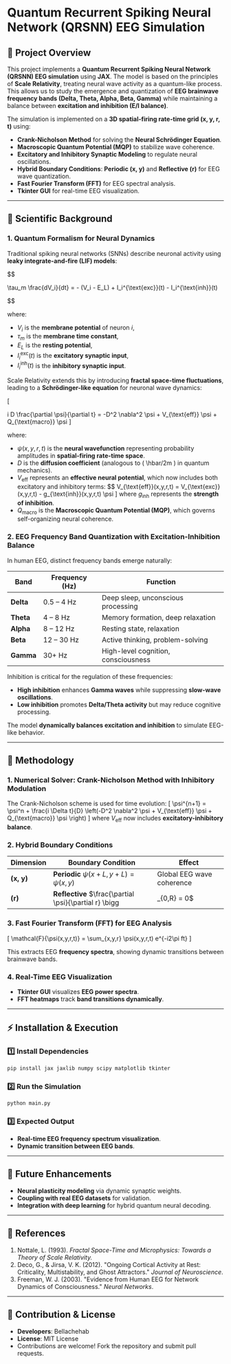 # Quantum Recurrent Spiking Neural Network (QRSNN) EEG Simulation

## **📌 Project Overview**
This project implements a **Quantum Recurrent Spiking Neural Network (QRSNN) EEG simulation** using **JAX**. The model is based on the principles of **Scale Relativity**, treating neural wave activity as a quantum-like process. This allows us to study the emergence and quantization of **EEG brainwave frequency bands (Delta, Theta, Alpha, Beta, Gamma)** while maintaining a balance between **excitation and inhibition (E/I balance)**.

The simulation is implemented on a **3D spatial-firing rate-time grid (x, y, r, t)** using:
- **Crank-Nicholson Method** for solving the **Neural Schrödinger Equation**.
- **Macroscopic Quantum Potential (MQP)** to stabilize wave coherence.
- **Excitatory and Inhibitory Synaptic Modeling** to regulate neural oscillations.
- **Hybrid Boundary Conditions**: **Periodic (x, y)** and **Reflective (r)** for EEG wave quantization.
- **Fast Fourier Transform (FFT)** for EEG spectral analysis.
- **Tkinter GUI** for real-time EEG visualization.

---
## **🧠 Scientific Background**

### **1. Quantum Formalism for Neural Dynamics**
Traditional spiking neural networks (SNNs) describe neuronal activity using **leaky integrate-and-fire (LIF) models**:

$$

\tau_m \frac{dV_i}{dt} = - (V_i - E_L) + I_i^{\text{exc}}(t) - I_i^{\text{inh}}(t)

$$

where:
- $V_i$ is the **membrane potential** of neuron $i$,
- $\tau_m$ is the **membrane time constant**, 
- $E_L$ is the **resting potential**, 
- $I_i^{\text{exc}}(t)$ is the **excitatory synaptic input**,
- $I_i^{\text{inh}}(t)$ is the **inhibitory synaptic input**.

Scale Relativity extends this by introducing **fractal space-time fluctuations**, leading to a **Schrödinger-like equation** for neuronal wave dynamics:

\[

i D \frac{\partial \psi}{\partial t} = -D^2 \nabla^2 \psi + V_{\text{eff}} \psi + Q_{\text{macro}} \psi
\]

where:
- $\psi(x,y,r,t)$ is the **neural wavefunction** representing probability amplitudes in **spatial-firing rate-time space**.
- $D$ is the **diffusion coefficient** (analogous to \( \hbar/2m \) in quantum mechanics).
- $V_{\text{eff}}$ represents an **effective neural potential**, which now includes both excitatory and inhibitory terms:
 $$
  V_{\text{eff}}(x,y,r,t) = V_{\text{exc}}(x,y,r,t) - g_{\text{inh}}(x,y,r,t) \psi
  \]
  where $g_{\text{inh}}$ represents the **strength of inhibition**.
- $Q_{\text{macro}}$ is the **Macroscopic Quantum Potential (MQP)**, which governs self-organizing neural coherence.

### **2. EEG Frequency Band Quantization with Excitation-Inhibition Balance**
In human EEG, distinct frequency bands emerge naturally:

| **Band** | **Frequency (Hz)** | **Function** |
|---------|-----------------|------------------|
| **Delta** | 0.5 – 4 Hz | Deep sleep, unconscious processing |
| **Theta** | 4 – 8 Hz | Memory formation, deep relaxation |
| **Alpha** | 8 – 12 Hz | Resting state, relaxation |
| **Beta** | 12 – 30 Hz | Active thinking, problem-solving |
| **Gamma** | 30+ Hz | High-level cognition, consciousness |

Inhibition is critical for the regulation of these frequencies:
- **High inhibition** enhances **Gamma waves** while suppressing **slow-wave oscillations**.
- **Low inhibition** promotes **Delta/Theta activity** but may reduce cognitive processing.

The model **dynamically balances excitation and inhibition** to simulate EEG-like behavior.

---
## **🔬 Methodology**
### **1. Numerical Solver: Crank-Nicholson Method with Inhibitory Modulation**
The Crank-Nicholson scheme is used for time evolution:
\[
\psi^{n+1} = \psi^n + \frac{i \Delta t}{D} \left(-D^2 \nabla^2 \psi + V_{\text{eff}} \psi + Q_{\text{macro}} \psi \right)
\]
where $V_{\text{eff}}$ now includes **excitatory-inhibitory balance**.

### **2. Hybrid Boundary Conditions**
| **Dimension** | **Boundary Condition** | **Effect** |
|--------------|---------------------|-------------|
| **(x, y)** | **Periodic** $\psi(x+L, y+L) = \psi(x,y)$ | Global EEG wave coherence |
| **(r)** | **Reflective** $\frac{\partial \psi}{\partial r} \bigg|_{0,R} = 0$ | Quantization of EEG bands |

### **3. Fast Fourier Transform (FFT) for EEG Analysis**
\[
\mathcal{F}\{\psi(x,y,r,t)\} = \sum_{x,y,r} \psi(x,y,r,t) e^{-i2\pi ft}
\]

This extracts EEG **frequency spectra**, showing dynamic transitions between brainwave bands.

### **4. Real-Time EEG Visualization**
- **Tkinter GUI** visualizes **EEG power spectra**.
- **FFT heatmaps** track **band transitions dynamically**.

---
## **⚡ Installation & Execution**
### **1️⃣ Install Dependencies**
```bash
pip install jax jaxlib numpy scipy matplotlib tkinter
```
### **2️⃣ Run the Simulation**
```bash
python main.py
```
### **3️⃣ Expected Output**
- **Real-time EEG frequency spectrum visualization**.
- **Dynamic transition between EEG bands**.

---
## **🚀 Future Enhancements**
- **Neural plasticity modeling** via dynamic synaptic weights.
- **Coupling with real EEG datasets** for validation.
- **Integration with deep learning** for hybrid quantum neural decoding.

---
## **📜 References**
1. Nottale, L. (1993). *Fractal Space-Time and Microphysics: Towards a Theory of Scale Relativity.*
2. Deco, G., & Jirsa, V. K. (2012). "Ongoing Cortical Activity at Rest: Criticality, Multistability, and Ghost Attractors." *Journal of Neuroscience*.
3. Freeman, W. J. (2003). "Evidence from Human EEG for Network Dynamics of Consciousness." *Neural Networks*.

---
## **🎯 Contribution & License**
- **Developers**: Bellachehab
- **License**: MIT License
- Contributions are welcome! Fork the repository and submit pull requests.

